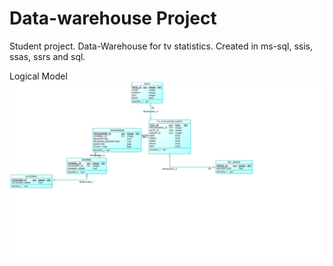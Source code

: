 # Data-warehouse Project 
Student project. Data-Warehouse for tv statistics. Created in ms-sql, ssis, ssas, ssrs and sql.

Logical Model
![alt text](https://raw.githubusercontent.com/Arthurgt/Data-warehouse/master/model.png)
